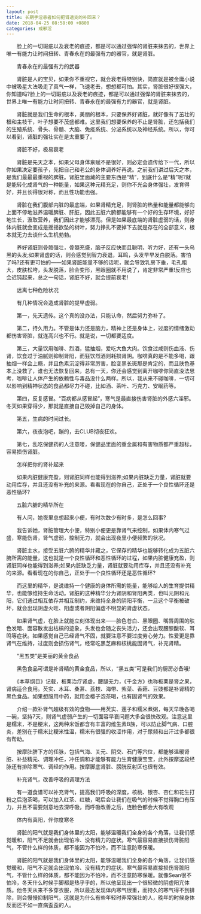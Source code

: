 ```yaml
---
layout: post
title: 长期手淫患者如何把肾透支的补回来？
date: 2018-04-25 08:58:00 +0800
categories: 戒邪淫
---
```


　　脸上的一切瑕疵以及衰老的痕迹，都是可以通过强悍的肾脏来抹去的，世界上唯一有能力让时间扭转、青春永在的最强有力的器官，就是肾脏。
　　青春永在的最强有力的武器
　　肾脏是人的宝贝，如果你不重视它，就会衰老得特别快，简直就是被金庸小说中被吸星大法吸走了真气一样，飞速老去，想想都可怕。其实，肾脏很好很强大，你知道吗?脸上的一切瑕疵以及衰老的痕迹，都是可以通过强悍的肾脏来抹去的，世界上唯一有能力让时间扭转、青春永在的最强有力的器官，就是肾脏。
　　肾脏就是我们生命的根本，美丽的根本，只要保养好肾脏，就好像有了茁壮的根和主枝干，叶子想要不茂盛都难。这里我们想要保养的不止是肾脏，还包括我们的生殖系统、骨头、骨髓、大脑、免疫系统、分泌系统以及神经系统。所以，你可以看到，肾脏的强壮实在是太重要了。
　　肾脏不好，极易衰老
　　肾脏是先天之本，如果父母身体禀赋不是很好，则必定会遗传给下一代，所以你如果决定要孩子，先把自己和老公的身体调养好再说。之前我们讲过后天之本，是我们最最最重视的脾脏。肾脏里面藏的主要东西是“精”，到底什么是“精”呢?就是能转化成肾气的一种能量，如果这种元精充足，则你不光会身体强壮，发育得好，并且长得很对称，而且性功能也强。
　　肾脏在我们腹部内脏的最底端，如果肾精充足，则肾脏的热量和能量都能够向上面不停地滋养温暖脾脏、肝脏，因此五脏六腑都能够有一个好的生存环境，好好地生长，汲取营养，我们因此才能够漂亮。但是如果最底端的肾脏虚弱的话，则身体内脏就会变成是摇摇欲坠的树叶，努力挣扎不要掉下去就是存在的全部意义，根本就无力去谈什么生机勃勃。
　　养好肾脏则骨骼强壮，骨髓充盛，脑子反应快而且聪明，听力好，还有一头乌黑的头发;如果肾虚的话，则会感觉到智力衰退，耳鸣，头发早早发白脱落。害怕了吗?还有更可怕的——如果肾脏能量不够的话呢，就会导致乳房下垂，毛孔粗大，皮肤松垮，头发脱落，脸会变形，黑眼圈就不用说了，肯定非常严重!反应也会迟钝起来，总之一句话，肾脏不好，就会提前衰老!
　　远离七种危险状况
　　有几种情况会造成肾脏的提早虚弱。
　　第一，先天遗传。这个真的没办法，只能认命，然后努力弥补了。
　　第二，持久用力。不管是体力还是脑力，精神上还是身体上，过度的情绪激动都伤害肾脏，就连高兴也不行。就是说，一切都要适度。
　　第三，大量饮用咖啡、烈酒，猛抽烟，爱吃大鱼大肉。饮食过咸则伤血液、伤肾，饮食过于油腻则抑制肾阳，而狂饮烈酒则耗损肾阴。咖啡真的是不能多喝，跟抽烟一样会上瘾，并且色素沉淀得非常厉害，脸变黑长斑那是肯定的，而且肤色基本上没救了，谁也无法恢复回来，总有一天，你还会感觉到离开咖啡你简直没法思考，咖啡让人体产生的依赖性与毒品没什么两样。所以，我从来不碰咖啡，一切可以影响到精神状态的食品都尽力不碰，比如酒、茶叶、巧克力、安眠药等。
　　第四，反复感冒。“百病都从感冒起”，寒气是最直接伤害肾脏的外感六淫邪。冬天如果穿得少，那就是直接自己毁掉自己的身体。
　　第五，生病的时间过长。
　　第六，夜夜泡吧，蹦的，去CLUB彻夜狂欢。
　　第七，乱吃保健药的人注意喽，保健品里面的重金属和有害物质都严重超标，容易损伤肾脏。
　　怎样把你的肾补起来
　　如果内脏健康充盈，则肾脏同样也能得到滋养;如果内脏缺乏力量，肾脏就要动用库存，并且还没有补充的来源。看看现在的你自己，正处于一个良性循环还是恶性循环?
　　五脏六腑的精华所在
　　有人问，她夜里总想起来小便，有时次数少有时多，是怎么回事?
　　我告诉她，肾脏管理大小便，特别小便更是靠肾气来控制，如果体内寒气过盛，寒能伤肾，肾气虚弱，控制无力，就会出现夜里小便频繁的状况。
　　肾脏主水，接受五脏六腑的精华并藏之，它保存的精华也能够转化成为五脏六腑所需的能量，这也就是一个良性循环和恶性循环的过程，如果内脏健康充盈，则肾脏同样也能得到滋养;如果内脏缺乏力量，肾脏就要动用库存，并且还没有补充的来源。看看现在的你自己，正处于一个良性循环还是恶性循环?
　　而这里的精华，是说维持一个健康的身体所需的能量，能够给人的生育提供精华，也能够维持生命活动。肾脏的这种精华分为肾阴和肾阳两类，也叫元阴和元阳，它们通过相互依存并相互制约，来维持全身的阴阳平衡，一旦这个平衡被破坏，就会出现阴虚火旺、阳虚或者阴阳偏虚不明显的肾虚状态。
　　如果肾气虚，在脸上就能立刻体现出来——脸色苍白、黑眼圈、嘴唇周围的肤色发暗、面容散发出枯槁的迹象，头发也会随之丧失活力，还会出现腰膝酸软、耳鸣等症状。如果感觉自己已经肾气不固，就要注意不要过度劳心劳力。性爱更是靠肾气在维持，过度则会损伤肾气，经常吃黑芝麻和核桃能固肾气，补充肾精。
　　“黑五类”是美丽的黄金食品
　　黑色食品可谓是补肾精的黄金食品，所以，“黑五类”可是我们的厨房必备哦!
　　《本草纲目》记载，板栗治疗肾虚，腰腿无力，《千金方》也称板栗是肾之果，肾病适合食用。芡实、木耳、桑葚、荔枝、海带、紫菜、香菇、豆豉都是补肾精的黑色食品。如果想服用中药，就用金樱子泡茶喝，也有固肾气的效果。
　　介绍一款补肾气超级有效的食物——用芡实、莲子和糯米煮粥，每天早晚各喝一碗，坚持7天，则肾气虚弱产生的一切面容早衰问题大多会很快改观。注意这里是糯米，不是粳米，这两种米饭都含有丰富的维生素B族，可以防止脚气病、口腔炎，差别在于糯米比粳米性温，糯米有很强的收涩作用，对于尿频和出汗过多都很有帮助。
　　按摩肚脐下方的任脉，包括气海、关元、阴交、石门等穴位，都能够温暖肾脏、补益精元、调理冲任，冲任调和才能够有能力生育健康宝宝，此外按摩这段经脉还有排除寒气、调经的作用。按摩脚底肾脏、膀胱反射区也很有效。
　　补充肾气，改善呼吸的调理方法
　　有一道食谱可以补充肾气，提高我们呼吸的深度，核桃、银杏、杏仁和花生打粉之后泡茶喝，可以加入红茶、红糖，喝后会让我们在吸气的时候不觉得胸口有压力，并且不需要刻意地去深呼吸，而呼吸改善之后，连脸色都会大有改观
　　体内有真阳，伴你度寒冬
　　肾脏的阳气就是我们身体里的太阳，能够温暖我们全身的各个角落，让我们感觉暖和，阳气不足就会出现怕冷、没有精力的症状。寒气最容易直接损伤肾脏阳气，不管什么样的体质，都不能因为不怕冷，而不注意防寒保暖。
　　肾脏的阳气就是我们身体里的太阳，能够温暖我们全身的各个角落，让我们感觉暖和，阳气不足就会出现怕冷、没有精力的症状。寒气最容易直接损伤肾脏阳气，不管什么样的体质，都不能因为不怕冷，而不注意防寒保暖。就像Sean很不怕冷，冬天什么时候手脚都是热乎乎的，所以他呈现出一个很轻微的阴虚阳亢体质。他冬天从来不多穿衣服，所以最近发现体内寒气很重，而持久的寒气得不到排除，则会慢慢抑制阳气，这就是为什么有些年轻时非常强壮的人，晚年的时候身体反而还不如一直病歪歪的人。
